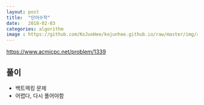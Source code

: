 ```yaml
---
layout: post
title:  "단어수학"
date:   2018-02-03
categories: algorithm
image : https://github.com/KoJunHee/kojunhee.github.io/raw/master/img/algorithm.png
---
```


<https://www.acmicpc.net/problem/1339>

## 풀이

- 백트렉킹 문제
- 어렵다, 다시 풀어야함
